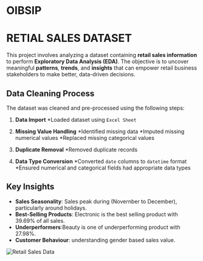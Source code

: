# OIBSIP
# RETIAL SALES DATASET
This project involves analyzing a dataset containing **retail sales information** to perform **Exploratory Data Analysis (EDA)**. The objective is to uncover meaningful **patterns**, **trends**, and **insights** that can empower retail business stakeholders to make better, data-driven decisions.

## Data Cleaning Process

The dataset was cleaned and pre-processed using the following steps:

1. **Data Import**
   *Loaded dataset using `Excel Sheet`
   
2. **Missing Value Handling**
   *Identified missing data 
   *Imputed missing numerical values 
   *Replaced missing categorical values 

3. **Duplicate Removal**
   *Removed duplicate records 

4. **Data Type Conversion**
   *Converted `date` columns to `datetime` format
   *Ensured numerical and categorical fields had appropriate data types

## Key Insights

-  **Sales Seasonality**: Sales peak during  (Novernber to December), particularly around holidays.
-  **Best-Selling Products**: Electronic is the best selling product with 39.69% of all sales.
-  **Underperformers**:Beauty is one of underperforming product with 27.98%.
-  **Customer Behaviour**: understanding gender based sales value.


![Retail  Sales Data](https://github.com/user-attachments/assets/d00e67b4-8cbc-4719-864b-87c05d5d2a6a)
